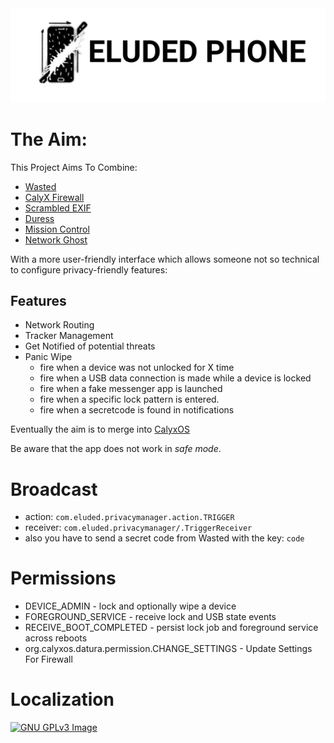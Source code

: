 <!-- [<img 
     src="https://fdroid.gitlab.io/artwork/badge/get-it-on.png"
     alt="Get it on F-Droid"
     height="80">]() -->

<img src="https://github.com/Eluded-Smartphones/Eluded-Privacy-Manager/blob/main/app/src/main/res/drawable/logo.png?raw=true">

# The Aim:
This Project Aims To Combine:
- [Wasted](https://github.com/x13a/Wasted)
- [CalyX Firewall](https://gitlab.com/MarleyPlant/platform-packages-apps-securityfeatures)
- [Scrambled EXIF](https://gitlab.com/juanitobananas/scrambled-exif)
- [Duress](https://github.com/x13a/Duress)
- [Mission Control](https://f-droid.org/en/packages/net.kollnig.missioncontrol.fdroid/)
- [Network Ghost](https://github.com/souramoo/NetworkGhost)

With a more user-friendly interface 
which allows someone not so technical to configure privacy-friendly features:

## Features
* Network Routing
* Tracker Management
* Get Notified of potential threats
* Panic Wipe
     * fire when a device was not unlocked for X time
     * fire when a USB data connection is made while a device is locked
     * fire when a fake messenger app is launched
     * fire when a specific lock pattern is entered.
     * fire when a secretcode is found in notifications

Eventually the aim is to merge into [CalyxOS](https://calyxos.org/)

Be aware that the app does not work in _safe mode_.

# Broadcast

* action: `com.eluded.privacymanager.action.TRIGGER`
* receiver: `com.eluded.privacymanager/.TriggerReceiver`
* also you have to send a secret code from Wasted with the key: `code`

# Permissions

* DEVICE_ADMIN - lock and optionally wipe a device
* FOREGROUND_SERVICE - receive lock and USB state events
* RECEIVE_BOOT_COMPLETED - persist lock job and foreground service across reboots
* org.calyxos.datura.permission.CHANGE_SETTINGS - Update Settings For Firewall


# Localization

[![GNU GPLv3 Image](https://www.gnu.org/graphics/gplv3-127x51.png)](https://www.gnu.org/licenses/gpl-3.0.en.html)
